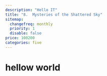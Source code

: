 ```yaml
---
description: "Hello IT"
title: "8.	Mysteries of the Shattered Sky"
sitemap:
  changefreq: monthly
  priority: 1
  disable: false
price: 100200
categories: five
---
```


# hellow world
